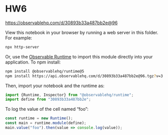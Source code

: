 # HW6

https://observablehq.com/d/30893b33a487bb2e@96

View this notebook in your browser by running a web server in this folder. For
example:

~~~sh
npx http-server
~~~

Or, use the [Observable Runtime](https://github.com/observablehq/runtime) to
import this module directly into your application. To npm install:

~~~sh
npm install @observablehq/runtime@5
npm install https://api.observablehq.com/d/30893b33a487bb2e@96.tgz?v=3
~~~

Then, import your notebook and the runtime as:

~~~js
import {Runtime, Inspector} from "@observablehq/runtime";
import define from "30893b33a487bb2e";
~~~

To log the value of the cell named “foo”:

~~~js
const runtime = new Runtime();
const main = runtime.module(define);
main.value("foo").then(value => console.log(value));
~~~
